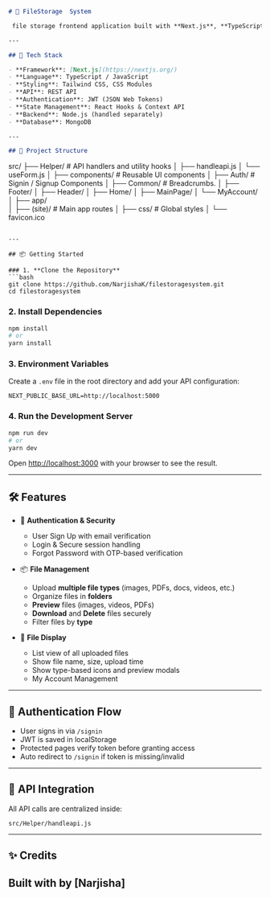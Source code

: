 ```markdown
# 📁 FileStorage  System

 file storage frontend application built with **Next.js**, **TypeScript/JavaScript**, **Tailwind CSS**, and integrated with a **Node.js + MongoDB** backend using **REST APIs** and **JWT authentication**.

---

## 🚀 Tech Stack

- **Framework**: [Next.js](https://nextjs.org/)
- **Language**: TypeScript / JavaScript
- **Styling**: Tailwind CSS, CSS Modules
- **API**: REST API
- **Authentication**: JWT (JSON Web Tokens)
- **State Management**: React Hooks & Context API
- **Backend**: Node.js (handled separately)
- **Database**: MongoDB

---

## 📁 Project Structure

```

src/
├── Helper/              # API handlers and utility hooks
│   ├── handleapi.js
│   └── useForm.js
│
├── components/          # Reusable UI components
│   ├── Auth/            # Signin / Signup Components
│   ├── Common/          # Breadcrumbs.
│   ├── Footer/
│   ├── Header/
│   ├── Home/
│   ├── MainPage/
│   └── MyAccount/
│
├── app/                
│   ├── (site)/          # Main app routes
│   ├── css/             # Global styles
│   └── favicon.ico

````

---

## 📦 Getting Started

### 1. **Clone the Repository**
```bash
git clone https://github.com/NarjishaK/filestoragesystem.git
cd filestoragesystem 
````

### 2. **Install Dependencies**

```bash
npm install
# or
yarn install
```

### 3. **Environment Variables**

Create a `.env` file in the root directory and add your API configuration:

```env
NEXT_PUBLIC_BASE_URL=http://localhost:5000
```

### 4. **Run the Development Server**

```bash
npm run dev
# or
yarn dev
```

Open [http://localhost:3000](http://localhost:3000) with your browser to see the result.

---

## 🛠 Features

- 🔐 **Authentication & Security**
  - User Sign Up with email verification
  - Login & Secure session handling
  - Forgot Password with OTP-based verification

- 📦 **File Management**
  - Upload **multiple file types** (images, PDFs, docs, videos, etc.)
  - Organize files in **folders**
  - **Preview** files (images, videos, PDFs)
  - **Download** and **Delete** files securely
  - Filter files by **type**

- 📃 **File Display**
  - List view of all uploaded files
  - Show file name, size, upload time
  - Show type-based icons and preview modals
  - My Account Management

---

## 🔐 Authentication Flow

* User signs in via `/signin`
* JWT is saved in localStorage
* Protected pages verify token before granting access
* Auto redirect to `/signin` if token is missing/invalid

---

## 📁 API Integration

All API calls are centralized inside:

```
src/Helper/handleapi.js
```

---

## ✨ Credits

Built with by \[Narjisha]
---
```
